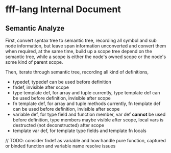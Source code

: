 # fff-lang Internal Document

## Semantic Analyze

First, convert syntax tree to semantic tree, recording all symbol and sub node information, but leave span information unconverted and convert them when required, at the same time, build up a scope tree depend on the semantic tree, while a scope is either the node's owned scope or the node's some kind of parent scope.

Then, iterate through semantic tree, recording all kind of definitions, 

  - typedef, typedef can be used before definition
  - fndef, invisible after scope
  - type template def, for array and tuple currently, type template def can be used before definition, invisible after scope
  - fn template def, for array and tuple methods currently, fn template def can be used before definition, invisible after scope
  - variable def, for type field and function member, var def **cannot** be used before definition, type members maybe visible after scope, local vars is destructed (not deconstructed) after scope
  - template var def, for template type fields and template fn locals
  
// TODO: consider fndef as variable and how handle pure function, captured or binded function and variable name resolve issues
